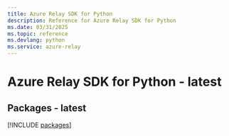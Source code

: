 ```yaml
---
title: Azure Relay SDK for Python
description: Reference for Azure Relay SDK for Python
ms.date: 03/31/2025
ms.topic: reference
ms.devlang: python
ms.service: azure-relay
---
```

# Azure Relay SDK for Python - latest
## Packages - latest
[!INCLUDE [packages](relay-index.md)]